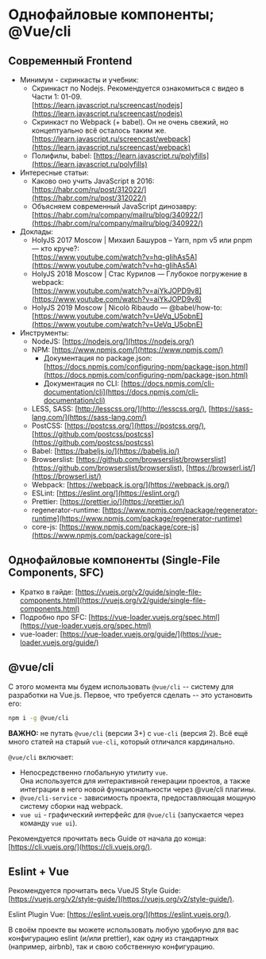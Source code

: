 # Однофайловые компоненты; @Vue/cli

## Современный Frontend

- Минимум - скринкасты и учебник:
    - Скринкаст по Nodejs. Рекомендуется ознакомиться с видео в Части 1: 01-09.  
    [https://learn.javascript.ru/screencast/nodejs](https://learn.javascript.ru/screencast/nodejs)
    - Скринкаст по Webpack (+ babel). Он не очень свежий, но концептуально всё осталось таким же.  
    [https://learn.javascript.ru/screencast/webpack](https://learn.javascript.ru/screencast/webpack)
    - Полифилы, babel: [https://learn.javascript.ru/polyfills](https://learn.javascript.ru/polyfills)
- Интересные статьи:
    - Каково оно учить JavaScript в 2016:  
    [https://habr.com/ru/post/312022/](https://habr.com/ru/post/312022/)
    - Объясняем современный JavaScript динозавру:  
    [https://habr.com/ru/company/mailru/blog/340922/](https://habr.com/ru/company/mailru/blog/340922/)
- Доклады:
    - HolyJS 2017 Moscow | Михаил Башуров – Yarn, npm v5 или pnpm — кто круче?:  
    [https://www.youtube.com/watch?v=hq-gIihAs5A](https://www.youtube.com/watch?v=hq-gIihAs5A)
    - HolyJS 2018 Moscow | Стас Курилов — Глубокое погружение в webpack:  
    [https://www.youtube.com/watch?v=aiYkJOPD9v8](https://www.youtube.com/watch?v=aiYkJOPD9v8)
    - HolyJS 2019 Moscow | Nicolò Ribaudo — @babel/how-to:  
    [https://www.youtube.com/watch?v=UeVq_U5obnE](https://www.youtube.com/watch?v=UeVq_U5obnE)
- Инструменты:
    - NodeJS: [https://nodejs.org/](https://nodejs.org/)
    - NPM: [https://www.npmjs.com/](https://www.npmjs.com/)
        - Документация по package.json: [https://docs.npmjs.com/configuring-npm/package-json.html](https://docs.npmjs.com/configuring-npm/package-json.html)
        - Документация по CLI: [https://docs.npmjs.com/cli-documentation/cli](https://docs.npmjs.com/cli-documentation/cli)
    - LESS, SASS: [http://lesscss.org/](http://lesscss.org/), [https://sass-lang.com/](https://sass-lang.com/)
    - PostCSS: [https://postcss.org/](https://postcss.org/), [https://github.com/postcss/postcss](https://github.com/postcss/postcss)
    - Babel: [https://babeljs.io/](https://babeljs.io/)
    - Browserslist: [https://github.com/browserslist/browserslist](https://github.com/browserslist/browserslist), [https://browserl.ist/](https://browserl.ist/)
    - Webpack: [https://webpack.js.org/](https://webpack.js.org/)
    - ESLint: [https://eslint.org/](https://eslint.org/)
    - Prettier: [https://prettier.io/](https://prettier.io/)
    - regenerator-runtime: [https://www.npmjs.com/package/regenerator-runtime](https://www.npmjs.com/package/regenerator-runtime)
    - core-js: [https://www.npmjs.com/package/core-js](https://www.npmjs.com/package/core-js)

## Однофайловые компоненты (Single-File Components, SFC)

- Кратко в гайде: [https://vuejs.org/v2/guide/single-file-components.html](https://vuejs.org/v2/guide/single-file-components.html)
- Подробно про SFC: [https://vue-loader.vuejs.org/spec.html](https://vue-loader.vuejs.org/spec.html)
- vue-loader: [https://vue-loader.vuejs.org/guide/](https://vue-loader.vuejs.org/guide/)

## @vue/cli

С этого момента мы будем использовать `@vue/cli` -- систему для разработки на Vue.js. Первое, что требуется сделать -- это установить его:
```bash
npm i -g @vue/cli
```

**ВАЖНО:** не путать `@vue/cli` (версии 3+) с `vue-cli` (версия 2). Всё ещё много статей на старый `vue-cli`, который отличался кардинально.  

`@vue/cli` включает:
- Непосредственно глобальную утилиту `vue`.  
  Она используется для интерактивной генерации проектов, а также интеграции в него новой функциональности через @vue/cli плагины.
- `@vue/cli-service` - зависимость проекта, предоставляющая мощную систему сборки над webpack.
- `vue ui` - графический интерфейс для `@vue/cli` (запускается через команду `vue ui`).

Рекомендуется прочитать весь Guide от начала до конца: [https://cli.vuejs.org/](https://cli.vuejs.org/).

## Eslint + Vue

Рекомендуется прочитать весь VueJS Style Guide: [https://vuejs.org/v2/style-guide/](https://vuejs.org/v2/style-guide/).

Eslint Plugin Vue: [https://eslint.vuejs.org/](https://eslint.vuejs.org/).

В своём проекте вы можете использовать любую удобную для вас конфигурацию eslint (и/или prettier), как одну из стандартных (например, airbnb), так и свою собственную конфигурацию.
